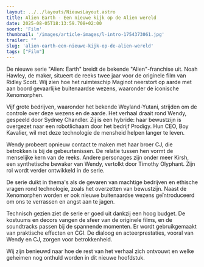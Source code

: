 ```yaml
---
layout: ../../layouts/NieuwsLayout.astro
title: Alien Earth - Een nieuwe kijk op de Alien wereld
date: 2025-08-05T18:13:59.708+02:00
soort: 'Film'
thumbnail: '/images/article-images/l-intro-1754373061.jpg'
trailer: ""
slug: 'alien-earth-een-nieuwe-kijk-op-de-alien-wereld'
tags: ["Film"]
---
```


De nieuwe serie "Alien: Earth" breidt de bekende "Alien"-franchise uit. Noah
Hawley, de maker, situeert de reeks twee jaar voor de originele film van Ridley
Scott. Wij zien hoe het ruimteschip Maginot neerstort op aarde met aan boord
gevaarlijke buitenaardse wezens, waaronder de iconische Xenomorphen.

Vijf grote bedrijven, waaronder het bekende Weyland-Yutani, strijden om de
controle over deze wezens en de aarde. Het verhaal draait rond Wendy, gespeeld
door Sydney Chandler. Zij is een hybride: haar bewustzijn is overgezet naar een
robotlichaam door het bedrijf Prodigy. Hun CEO, Boy Kavalier, wil met deze
technologie de mensheid helpen langer te leven.

Wendy probeert opnieuw contact te maken met haar broer CJ, die betrokken is bij
de gebeurtenissen. De relatie tussen hen vormt de menselijke kern van de reeks.
Andere personages zijn onder meer Kirsh, een synthetische bewaker van Wendy,
vertolkt door Timothy Olyphant. Zijn rol wordt verder ontwikkeld in de serie.

De serie duikt in thema's als de gevaren van machtige bedrijven en ethische
vragen rond technologie, zoals het overzetten van bewustzijn. Naast de
Xenomorphen worden er ook nieuwe buitenaardse wezens geïntroduceerd om ons te
verrassen en angst aan te jagen.

Technisch gezien ziet de serie er goed uit dankzij een hoog budget. De kostuums
en decors vangen de sfeer van de originele films, en de soundtracks passen bij
de spannende momenten. Er wordt gebruikgemaakt van praktische effecten en CGI.
De dialoog en acteerprestaties, vooral van Wendy en CJ, zorgen voor
betrokkenheid.

Wij zijn benieuwd naar hoe de rest van het verhaal zich ontvouwt en welke
geheimen nog onthuld worden in dit nieuwe hoofdstuk.
